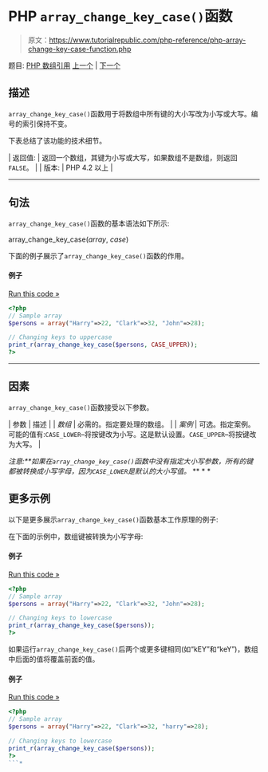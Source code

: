 # PHP `array_change_key_case()`函数

> 原文：<https://www.tutorialrepublic.com/php-reference/php-array-change-key-case-function.php>

题目: [PHP 数组引用](php-array-functions.php) [上一个](javascript:void(0); "Disabled") | [下一个](php-array-chunk-function.php)

## 描述

`array_change_key_case()`函数用于将数组中所有键的大小写改为小写或大写。编号的索引保持不变。

下表总结了该功能的技术细节。

| 返回值: | 返回一个数组，其键为小写或大写，如果数组不是数组，则返回`FALSE`。 |
| 版本: | PHP 4.2 以上 |

* * *

## 句法

`array_change_key_case()`函数的基本语法如下所示:

array_change_key_case(*array*, *case*)

下面的例子展示了`array_change_key_case()`函数的作用。

#### 例子

[Run this code »](../codelab.php?topic=php&file=convert-array-keys-to-uppercase "Run this code to view the output")

```php
<?php
// Sample array
$persons = array("Harry"=>22, "Clark"=>32, "John"=>28);

// Changing keys to uppercase
print_r(array_change_key_case($persons, CASE_UPPER));
?>
```

* * *

## 因素

`array_change_key_case()`函数接受以下参数。

| 参数 | 描述 |
| *数组* | 必需的。指定要处理的数组。 |
| *案例* | 可选。指定案例。可能的值有:`CASE_LOWER`–将按键改为小写。这是默认设置。`CASE_UPPER`–将按键改为大写。 |

 ***注意:**如果在`array_change_key_case()`函数中没有指定*大小写*参数，所有的键都被转换成小写字母，因为`CASE_LOWER`是默认的大小写值。*  ** * *

## 更多示例

以下是更多展示`array_change_key_case()`函数基本工作原理的例子:

在下面的示例中，数组键被转换为小写字母:

#### 例子

[Run this code »](../codelab.php?topic=php&file=convert-array-keys-to-lowercase "Run this code to view the output")

```php
<?php
// Sample array
$persons = array("Harry"=>22, "Clark"=>32, "John"=>28);

// Changing keys to lowercase
print_r(array_change_key_case($persons));
?>
```

如果运行`array_change_key_case()`后两个或更多键相同(如“kEY”和“keY”)，数组中后面的值将覆盖前面的值。

#### 例子

[Run this code »](../codelab.php?topic=php&file=when-two-array-keys-become-equal-after-case-conversion "Run this code to view the output")

```php
<?php
// Sample array
$persons = array("Harry"=>22, "Clark"=>32, "harry"=>28);

// Changing keys to lowercase
print_r(array_change_key_case($persons));
?>
```*